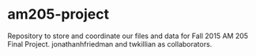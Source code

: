 # am205-project

Repository to store and coordinate our files and data for Fall 2015 AM 205 Final Project. jonathanhfriedman and twkillian as collaborators.
